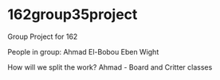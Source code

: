 # 162group35project
Group Project for 162

People in group:
  Ahmad El-Bobou
  Eben Wight

How will we split the work?
Ahmad - Board and Critter classes
